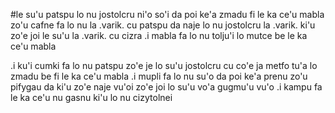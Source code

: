 #le su'u patspu lo nu jostolcru
ni'o so'i da poi ke'a zmadu fi le ka ce'u mabla zo'u cafne fa lo nu la .varik. cu patspu da naje lo nu jostolcru la .varik. ki'u zo'e joi le su'u la .varik. cu cizra  .i mabla fa lo nu tolju'i lo mutce be le ka ce'u mabla

.i ku'i cumki fa lo nu patspu zo'e je lo su'u jostolcru cu co'e ja metfo tu'a lo zmadu be fi le ka ce'u mabla  .i mupli fa lo nu su'o da poi ke'a prenu zo'u pifygau da ki'u zo'e naje vu'oi zo'e joi lo su'u vo'a gugmu'u vu'o  .i kampu fa le ka ce'u nu gasnu ki'u lo nu cizytolnei
